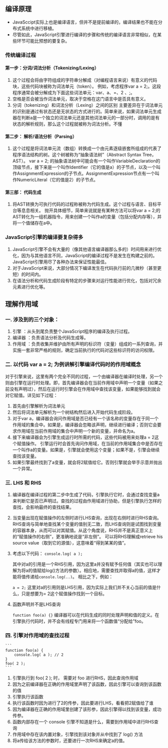 
## 编译原理
* JavaSccipt实际上也是编译语言，但并不是提前编译的，编译结果也不能在分布式系统中进行移植。
* 尽管如此，JavaScript引擎进行编译的步骤和传统的编译语言非常相似，在某些环节可能比预想的要复杂。

### 传统编译过程

#### 第一步：分词/词法分析（Tokenizing/Lexing）
1. 这个过程会将由字符组成的字符串分解成（对编程语言来说）有意义的代码块，这些代码块被称为词法单元（token）。
例如，考虑程序var a = 2;。这段程序通常会被分解成为下面这些词法单元：var、a、=、2 、;。
2. 空格是否会被当作词法单元，取决于空格在这门语言中是否具有意义。
3. 分词（tokenizing）和词法分析（Lexing）之间的区别
    主要差异在于词法单元的识别是通过有状态还是无状态的方式进行的。简单来说，如果词法单元生成器在判断a是一个独立的词法单元还是其他词法单元的一部分时，调用的是有状态的解析规则，那么这个过程就被称为词法分析。不懂

#### 第二步： 解析/语法分析（Parsing）
1. 这个过程是将词法单元流（数组）转换成一个由元素逐级嵌套所组成的代表了程序语法结构的树。这个树被称为“抽象语法树”（Abstract Syntax Tree，AST）。
var a = 2; 的抽象语法树中可能会有一个叫作VariableDeclaration的顶级节点，接下来是一个叫作Identifier（它的值是a）的子节点，以及一个叫作AssignmentExpression的子节点。AssignmentExpression节点有一个叫作NumericLiteral（它的值是2）的子节点。

#### 第三部： 代码生成
1. 将AST转换为可执行代码的过程称被称为代码生成。这个过程与语言、目标平台等息息相关。
抛开具体细节，简单来说就是有某种方法可以将var a = 2;的AST转化为一组机器指令，用来创建一个叫作a的变量（包括分配内存等），并将一个值储存在a中。


###  JavaScript引擎的编译要复杂得多

1. JavaScript引擎不会有大量的（像其他语言编译器那么多的）时间用来进行优化，因为与其他语言不同，JavaScript的编译过程不是发生在构建之前的。JavaScript引擎用尽了各种办法来保证性能最佳。
2. 对于JavaScript来说，大部分情况下编译发生在代码执行前的几微秒（甚至更短）的时间内。
3. 在语法分析和代码生成阶段有特定的步骤来对运行性能进行优化，包括对冗余元素进行优化等。




## 理解作用域

### 一. 涉及到的三个对象：
1. 引擎 ：从头到尾负责整个JavaScript程序的编译及执行过程。
2. 编译器 ：负责语法分析及代码生成等。
3. 作用域 ：负责收集并维护由所有声明的标识符（变量）组成的一系列查询，并实施一套非常严格的规则，确定当前执行的代码对这些标识符的访问权限。

### 二. 以代码 var a = 2; 为例讲解引擎编译代码时的作用域概念
对于引擎来说，这里有两个完全不同的过程，一个由编译器在编译时处理，另一个则由引擎在运行时处理。即，首先编译器会在当前作用域中声明一个变量（如果之前没有声明过），然后在运行时引擎会在作用域中查找该变量，如果能够找到就会对它赋值。详见如下过程：
1. 首先由引擎解析为词法单元
2. 然后将词法单元解析为一个树结构然后进入开始代码生成阶段。
3. 对于var a，编译器会询问作用域是否已经有一个该名称的变量存在于同一个作用域的集合中。如果是，编译器会忽略该声明，继续进行编译；否则它会要求作用域在当前作用域的集合中声明一个新的变量，并命名为a。
4. 接下来编译器会为引擎生成运行时所需的代码，这些代码被用来处理a = 2这个赋值操作。
引擎运行时会首先询问作用域，在当前的作用域集合中是否存在一个叫作a的变量。如果是，引擎就会使用这个变量；如果不是，引擎会继续查找该变量。
5. 如果引擎最终找到了a变量，就会将2赋值给它。否则引擎就会举手示意并抛出一个异常。

### 三. LHS 和 RHS
1. 编译器在编译过程的第二步中生成了代码，引擎执行它时，会通过查找变量a来判断它是否已声明过。查找的过程由作用域进行协助，但是引擎执行怎样的查找，会影响最终的查找结果。
2. 当变量出现在赋值操作的左侧时进行LHS查询，出现在右侧时进行RHS查询。
    RHS查询与简单地查找某个变量的值别无二致，而LHS查询则是试图找到变量的容器本身，从而可以对其赋值。从这个角度说，RHS并不是真正意义上的“赋值操作的右侧”，更准确地说是“非左侧”。
    可以将RHS理解成retrieve his source value（取到它的源值），这意味着“得到某某的值”。
3. 考虑以下代码：
    ```console.log( a );```

    其中对a的引用是一个RHS引用，因为这里a并没有赋予任何值（其实也可以理解为将a的值赋给log()方法的参数）。相应地，需要查找并取得a的值，这样才能将值传递给`console.log(..)`。
    相比之下，例如：  
    
    ```a = 2;```
    这里对a的引用则是LHS引用，因为实际上我们并不关心当前的值是什么，只是想要为= 2这个赋值操作找到一个目标。
4. 函数声明并不是LHS查询  

    ```function foo(a) {}```
    编译器可以在代码生成的同时处理声明和值的定义。在引擎执行代码时，并不会有线程专门用来将一个函数值“分配给”foo。


### 四. 引擎对作用域的查找过程
    ```
    function foo(a) {
        console.log( a ); // 2
    }
    foo( 2 );
    ```
1. 引擎执行到 foo( 2 ); 时， 需要对 foo 进行RHS，因此查询作用域
2. 因为之前编译器在正确的作用域里声明了该函数，因此引擎可以查询到该函数的值
3. 引擎执行该函数
4. 执行该函数时因为进行了2的传参，因此要进行LHS，看看把2赋值给了谁
5. 因为编译器在正确的作用域里创建了该形参，因此引擎得以找到该变量，成功传参。
6. 函数内部存在一个 console 引擎不知道是什么，需要到作用域中进行RHS查询
7. 作用域中存在该内置对象，引擎找到该对象并从中找到了 log() 方法
8. 将a传给该方法的参数时，还要进行一次RHS来确定a的值。








































































